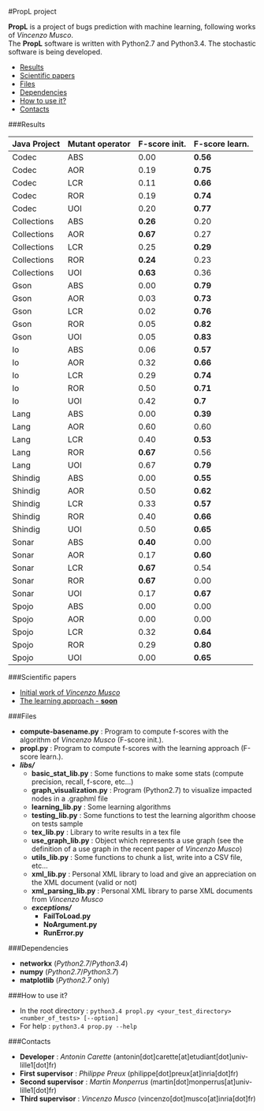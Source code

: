 #PropL project

**PropL** is a project of bugs prediction with machine learning, following works of *Vincenzo Musco*.  
The **PropL** software is written with Python2.7 and Python3.4.
The stochastic software is being developed.

*   [Results](#results)
*   [Scientific papers](#scientific_papers)
*   [Files](#files)
*   [Dependencies](#dependencies)
*   [How to use it?](#how_to_use_it)
*   [Contacts](#contacts)

###<a name="results"></a>Results

| Java Project     | Mutant operator | F-score init. | F-score learn.     |
|-------------|-----------------|---------------|--------------------|
| Codec       | ABS             | 0.00          | **0.56**           |
| Codec       | AOR             | 0.19          | **0.75**           |
| Codec       | LCR             | 0.11          | **0.66**           |
| Codec       | ROR             | 0.19          | **0.74**           |
| Codec       | UOI             | 0.20          | **0.77**           |
| Collections | ABS             | **0.26**      | 0.20           |
| Collections | AOR             | **0.67**          | 0.27           |
| Collections | LCR             | 0.25          | **0.29**           |
| Collections | ROR             | **0.24**          | 0.23           |
| Collections | UOI             | **0.63**          | 0.36           |
| Gson        | ABS             | 0.00          | **0.79**           |
| Gson        | AOR             | 0.03          | **0.73**           |
| Gson        | LCR             | 0.02          | **0.76**           |
| Gson        | ROR             | 0.05          | **0.82**           |
| Gson        | UOI             | 0.05          | **0.83**           |
| Io          | ABS             | 0.06          | **0.57**           |
| Io          | AOR             | 0.32          | **0.66**           |
| Io          | LCR             | 0.29          | **0.74**           |
| Io          | ROR             | 0.50          | **0.71**           |
| Io          | UOI             | 0.42          | **0.7**            |
| Lang        | ABS             | 0.00          | **0.39**           |
| Lang        | AOR             | 0.60          | 0.60           |
| Lang        | LCR             | 0.40          | **0.53**           |
| Lang        | ROR             | **0.67**          | 0.56           |
| Lang        | UOI             | 0.67          | **0.79**           |
| Shindig     | ABS             | 0.00          | **0.55**           |
| Shindig     | AOR             | 0.50          | **0.62**           |
| Shindig     | LCR             | 0.33          | **0.57**           |
| Shindig     | ROR             | 0.40          | **0.66**           |
| Shindig     | UOI             | 0.50          | **0.65**           |
| Sonar       | ABS             | **0.40**          | 0.00           |
| Sonar       | AOR             | 0.17          | **0.60**           |
| Sonar       | LCR             | **0.67**          | 0.54           |
| Sonar       | ROR             | **0.67**          | 0.00           |
| Sonar       | UOI             | 0.17          | **0.67**           |
| Spojo       | ABS             | 0.00          | 0.00           |
| Spojo       | AOR             | 0.00          | 0.00           |
| Spojo       | LCR             | 0.32          | **0.64**           |
| Spojo       | ROR             | 0.29          | **0.80**           |
| Spojo       | UOI             | 0.00          | **0.65**           |

###<a name="scientific_papers"></a>Scientific papers

*   [Initial work of *Vincenzo Musco*](https://hal.inria.fr/hal-01120913)
*   [The learning approach - **soon**]()

###<a name="files"></a>Files

*   **compute-basename.py** : Program to compute f-scores with the algorithm of *Vincenzo Musco* (F-score init.).
*   **propl.py** : Program to compute f-scores with the learning approach (F-score learn.).
*   ***libs/***
    *   **basic_stat_lib.py** : Some functions to make some stats (compute precision, recall, f-score, etc...)
    *   **graph_visualization.py** : Program (Python2.7) to visualize impacted nodes in a .graphml file
    *   **learning_lib.py** : Some learning algorithms
    *   **testing_lib.py** : Some functions to test the learning algorithm choose on tests sample
    *   **tex_lib.py** : Library to write results in a tex file
    *   **use_graph_lib.py** : Object which represents a use graph (see the definition of a use graph in the recent paper of *Vincenzo Musco*)
    *   **utils_lib.py** : Some functions to chunk a list, write into a CSV file, etc...
    *   **xml_lib.py** : Personal XML library to load and give an appreciation on the XML document (valid or not)
    *   **xml_parsing_lib.py** : Personal XML library to parse XML documents from *Vincenzo Musco*
    *   ***exceptions/***
        *   **FailToLoad.py**
        *   **NoArgument.py**
        *   **RunError.py**

###<a name="dependencies"></a>Dependencies

*   **networkx** (*Python2.7*/*Python3.4*)
*   **numpy** (*Python2.7*/*Python3.7*)
*   **matplotlib** (*Python2.7* only)

###<a name="how_to_use_it"></a>How to use it?

*   In the root directory : ```python3.4 propl.py <your_test_directory> <number_of_tests> [--option]```
*   For help : ```python3.4 prop.py --help```

###<a name="contacts"></a>Contacts

*   **Developer** : *Antonin Carette* (antonin[dot]carette[at]etudiant[dot]univ-lille1[dot]fr)
*   **First supervisor** : *Philippe Preux* (philippe[dot]preux[at]inria[dot]fr)
*   **Second supervisor** : *Martin Monperrus* (martin[dot]monperrus[at]univ-lille1[dot]fr)
*   **Third supervisor** : *Vincenzo Musco* (vincenzo[dot]musco[at]inria[dot]fr)
